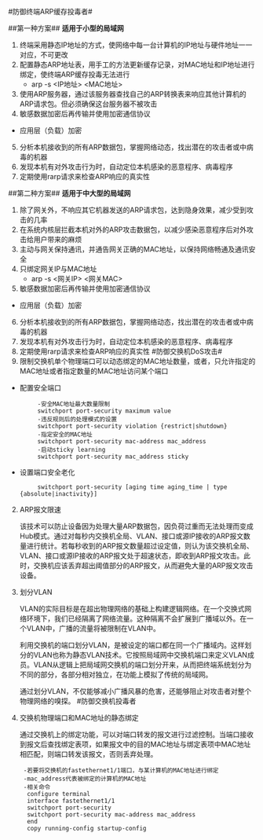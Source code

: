 
#防御终端ARP缓存投毒者#


##第一种方案##
**适用于小型的局域网**

1. 终端采用静态IP地址的方式，使网络中每一台计算机的IP地址与硬件地址一一对应，不可更改
2. 配置静态ARP地址表，用手工的方法更新缓存记录，对MAC地址和IP地址进行绑定，使终端ARP缓存投毒无法进行
   - arp -s <IP地址> <MAC地址>
3. 使用ARP服务器，通过该服务器查找自己的ARP转换表来响应其他计算机的ARP请求包。但必须确保这台服务器不被攻击
4. 敏感数据加密后再传输并使用加密通信协议
 - 应用层（负载）加密
5. 分析本机接收到的所有ARP数据包，掌握网络动态，找出潜在的攻击者或中病毒的机器
6. 发现本机有对外攻击行为时，自动定位本机感染的恶意程序、病毒程序
7. 定期使用rarp请求来检查ARP响应的真实性

##第二种方案##
**适用于中大型的局域网**

1. 除了网关外，不响应其它机器发送的ARP请求包，达到隐身效果，减少受到攻击的几率
2. 在系统内核层拦截本机对外的ARP攻击数据包，以减少感染恶意程序后对外攻击给用户带来的麻烦
3. 主动与网关保持通讯，并通告网关正确的MAC地址，以保持网络畅通及通讯安全
4. 只绑定网关IP与MAC地址
   - arp -s <网关IP> <网关MAC>
5. 敏感数据加密后再传输并使用加密通信协议
 - 应用层（负载）加密
6. 分析本机接收到的所有ARP数据包，掌握网络动态，找出潜在的攻击者或中病毒的机器
7. 发现本机有对外攻击行为时，自动定位本机感染的恶意程序、病毒程序
8. 定期使用rarp请求来检查ARP响应的真实性
#防御交换机DoS攻击#
1. 限制交换机单个物理端口可以动态绑定的MAC地址数量，或者，只允许指定的MAC地址或者指定数量的MAC地址访问某个端口

 - 配置安全端口
    
            -安全MAC地址最大数量限制   
            switchport port-security maximum value
            -违反规则后的处理模式的设置 
            switchport port-security violation {restrict|shutdown} 
            -指定安全的MAC地址
            switchport port-security mac-address mac_address 
            -启动sticky learning
            switchport port-security mac_address sticky

 - 设置端口安全老化
            
            switchport port-security [aging time aging_time | type {absolute|inactivity}]
2. ARP报文限速
   
    该技术可以防止设备因为处理大量ARP数据包，因负荷过重而无法处理而变成Hub模式。通过对每秒内交换机全局、VLAN、接口或源IP接收的ARP报文数量进行统计。若每秒收到的ARP报文数量超过设定值，则认为该交换机全局、VLAN、接口或源IP接收的ARP报文处于超速状态，即收到ARP报文攻击。此时，交换机应该丢弃超出阈值部分的ARP报文，从而避免大量的ARP报文攻击设备。
3. 划分VLAN
     
    VLAN的实际目标是在超出物理网络的基础上构建逻辑网络。在一个交换式网络环境下，我们已经隔离了网络流量。这种隔离不会扩展到广播域以外。在一个VLAN中，广播的流量将被限制在VLAN中。
   
    利用交换机的端口划分VLAN，是被设定的端口都在同一个广播域内。这样划分的VLAN也称为静态VLAN技术。它按照局域网中交换机端口来定义VLAN成员。VLAN从逻辑上把局域网交换机的端口划分开来，从而把终端系统划分为不同的部分，各部分相对独立，在功能上模拟了传统的局域网。
   
    通过划分VLAN，不仅能够减小广播风暴的危害，还能够阻止对攻击者对整个物理网络的嗅探。
#防御交换机投毒者

1. 交换机物理端口和MAC地址的静态绑定
   
    通过交换机上的绑定功能，可以对端口转发的报文进行过滤控制。当端口接收到报文后查找绑定表项，如果报文中的目的MAC地址与绑定表项中MAC地址相匹配，则端口转发该报文，否则丢弃处理。
            
        -若要将交换机的fastethernet1/1端口，与某计算机的MAC地址进行绑定
        -mac_address代表被绑定的计算机的MAC地址
        -相关命令
         configure terminal
         interface fastethernet1/1
         switchport port-security
         switchport port-security mac-address mac_address
         end
         copy running-config startup-config   
            
